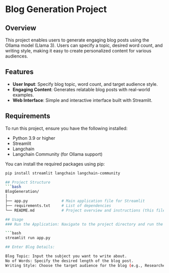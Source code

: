 # Blog Generation Project

## Overview

This project enables users to generate engaging blog posts using the Ollama model (Llama 3). Users can specify a topic, desired word count, and writing style, making it easy to create personalized content for various audiences.

## Features

- **User Input**: Specify blog topic, word count, and target audience style.
- **Engaging Content**: Generates relatable blog posts with real-world examples.
- **Web Interface**: Simple and interactive interface built with Streamlit.

## Requirements

To run this project, ensure you have the following installed:

- Python 3.9 or higher
- Streamlit
- Langchain
- Langchain Community (for Ollama support)

You can install the required packages using pip:

```bash
pip install streamlit langchain langchain-community

## Project Structure
```bash 
BlogGeneration/
│
├── app.py               # Main application file for Streamlit
├── requirements.txt     # List of dependencies
└── README.md            # Project overview and instructions (this file)

## Usage
### Run the Application: Navigate to the project directory and run the Streamlit application:

```bash
streamlit run app.py

## Enter Blog Details:

Blog Topic: Input the subject you want to write about.
No of Words: Specify the desired length of the blog post.
Writing Style: Choose the target audience for the blog (e.g., Researchers, Data Scientists, Common People).